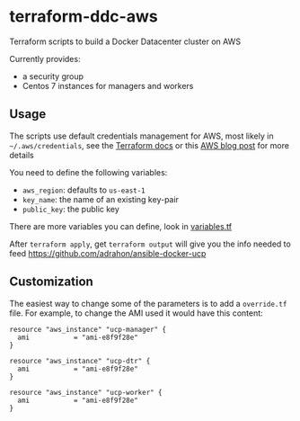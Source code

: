 # terraform-ddc-aws

Terraform scripts to build a Docker Datacenter cluster on AWS

Currently provides:
 - a security group
 - Centos 7 instances for managers and workers

## Usage

The scripts use default credentials management for AWS, most likely in `~/.aws/credentials`, see the [Terraform docs](https://www.terraform.io/docs/providers/aws/index.html) or this [AWS blog post](https://aws.amazon.com/blogs/apn/terraform-beyond-the-basics-with-aws/) for more details

You need to define the following variables:
 - `aws_region`: defaults to `us-east-1`
 - `key_name`: the name of an existing key-pair
 - `public_key`: the public key

There are more variables you can define, look in [variables.tf](variables.tf)

After `terraform apply`, get `terraform output` will give you the info needed to feed <https://github.com/adrahon/ansible-docker-ucp>

## Customization

The easiest way to change some of the parameters is to add a `override.tf` file. For example, to change the AMI used it would have this content:

```
resource "aws_instance" "ucp-manager" {
  ami           = "ami-e8f9f28e"
}

resource "aws_instance" "ucp-dtr" {
  ami           = "ami-e8f9f28e"
}

resource "aws_instance" "ucp-worker" {
  ami           = "ami-e8f9f28e"
}

```
